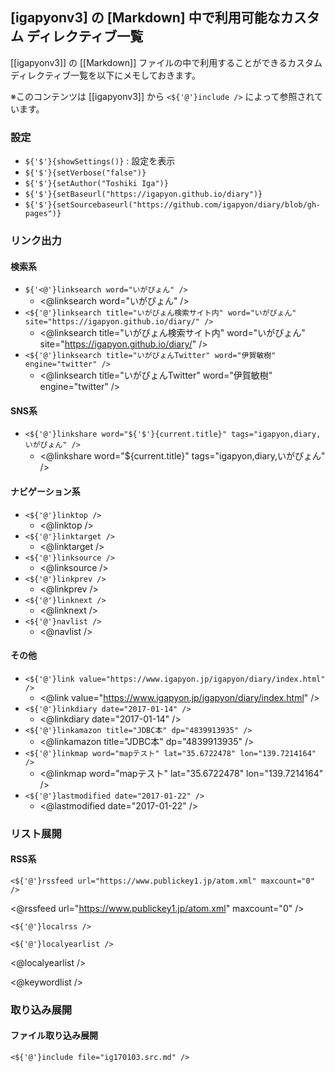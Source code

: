 ## [igapyonv3] の [Markdown] 中で利用可能なカスタム ディレクティブ一覧

[[igapyonv3]] の [[Markdown]] ファイルの中で利用することができるカスタム ディレクティブ一覧を以下にメモしておきます。

※このコンテンツは [[igapyonv3]] から `<${'@'}include />` によって参照されています。

### 設定

* `${'$'}{showSettings()}` : 設定を表示
* `${'$'}{setVerbose("false")}`
* `${'$'}{setAuthor("Toshiki Iga")}`
* `${'$'}{setBaseurl("https://igapyon.github.io/diary")}`
* `${'$'}{setSourcebaseurl("https://github.com/igapyon/diary/blob/gh-pages")}`

### リンク出力

#### 検索系

* `${'<@'}linksearch word="いがぴょん" />`
  * <@linksearch word="いがぴょん" />
* `<${'@'}linksearch title="いがぴょん検索サイト内" word="いがぴょん" site="https://igapyon.github.io/diary/" />`
  * <@linksearch title="いがぴょん検索サイト内" word="いがぴょん" site="https://igapyon.github.io/diary/" />
* `<${'@'}linksearch title="いがぴょんTwitter" word="伊賀敏樹" engine="twitter" />`
  * <@linksearch title="いがぴょんTwitter" word="伊賀敏樹" engine="twitter" />

#### SNS系

* `<${'@'}linkshare word="${'$'}{current.title}" tags="igapyon,diary,いがぴょん" />`
  * <@linkshare word="${current.title}" tags="igapyon,diary,いがぴょん" />

#### ナビゲーション系

* `<${'@'}linktop />`
  * <@linktop />
* `<${'@'}linktarget />`
  * <@linktarget />
* `<${'@'}linksource />`
  * <@linksource />
* `<${'@'}linkprev />`
  * <@linkprev />
* `<${'@'}linknext />`
  * <@linknext />
* `<${'@'}navlist />`
  * <@navlist />

#### その他

* `<${'@'}link value="https://www.igapyon.jp/igapyon/diary/index.html" />`
  * <@link value="https://www.igapyon.jp/igapyon/diary/index.html" />
* `<${'@'}linkdiary date="2017-01-14" />`
  * <@linkdiary date="2017-01-14" />
* `<${'@'}linkamazon title="JDBC本" dp="4839913935" />`
  * <@linkamazon title="JDBC本" dp="4839913935" />
* `<${'@'}linkmap word="mapテスト" lat="35.6722478" lon="139.7214164" />`
  * <@linkmap word="mapテスト" lat="35.6722478" lon="139.7214164" />
* `<${'@'}lastmodified date="2017-01-22" />`
  * <@lastmodified date="2017-01-22" />

### リスト展開

#### RSS系

`<${'@'}rssfeed url="https://www.publickey1.jp/atom.xml" maxcount="0" />`

<@rssfeed url="https://www.publickey1.jp/atom.xml" maxcount="0" />

`<${'@'}localrss />`

`<${'@'}localyearlist />`

<@localyearlist />

<@keywordlist />

### 取り込み展開

#### ファイル取り込み展開

`<${'@'}include file="ig170103.src.md" />`
